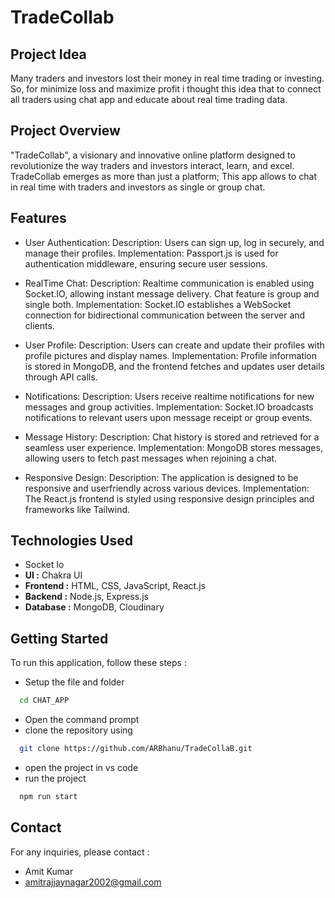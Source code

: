 # TradeCollab

## Project Idea
Many traders and investors lost their money in real time trading or investing. So, for minimize loss and maximize profit i thought this idea that to connect all traders using chat app and educate about real time trading data.

## Project Overview

"TradeCollab", a visionary and innovative online platform designed to revolutionize the way traders and investors interact, learn, and excel. TradeCollab emerges as more than just a platform; This app allows to chat in real time with traders and investors as single or group chat.

## Features

- User Authentication:
 Description: Users can sign up, log in securely, and manage their profiles.
 Implementation: Passport.js is used for authentication middleware, ensuring secure user sessions.

- RealTime Chat:
 Description: Realtime communication is enabled using Socket.IO, allowing instant message delivery. Chat feature is group and single both.
 Implementation: Socket.IO establishes a WebSocket connection for bidirectional communication between the server and clients.

- User Profile:
 Description: Users can create and update their profiles with profile pictures and display names.
 Implementation: Profile information is stored in MongoDB, and the frontend fetches and updates user details through API calls.

- Notifications:
 Description: Users receive realtime notifications for new messages and group activities.
 Implementation: Socket.IO broadcasts notifications to relevant users upon message receipt or group events.

- Message History:
 Description: Chat history is stored and retrieved for a seamless user experience.
 Implementation: MongoDB stores messages, allowing users to fetch past messages when rejoining a chat.

- Responsive Design:
 Description: The application is designed to be responsive and userfriendly across various devices.
 Implementation: The React.js frontend is styled using responsive design principles and frameworks like Tailwind.


## Technologies Used
- Socket Io
- **UI :** Chakra UI
- **Frontend :** HTML, CSS, JavaScript, React.js
- **Backend :** Node.js, Express.js
- **Database :** MongoDB, Cloudinary

## Getting Started

To run this application, follow these steps :
- Setup the file and folder
```bash
  cd CHAT_APP
```
- Open the command prompt
- clone the repository using
```bash
  git clone https://github.com/ARBhanu/TradeCollaB.git
```
- open the project in vs code
- run the project
```bash
  npm run start
```

## Contact

For any inquiries, please contact :
- Amit Kumar
- amitrajjaynagar2002@gmail.com

